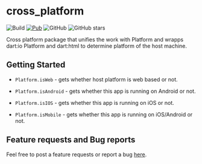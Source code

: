 # cross_platform

![Build](https://github.com/marchdev-tk/cross_platform/workflows/build/badge.svg)
[![Pub](https://img.shields.io/pub/v/flutter_package_template.svg)](https://pub.dev/packages/cross_platform)
![GitHub](https://img.shields.io/github/license/marchdev-tk/cross_platform)
![GitHub stars](https://img.shields.io/github/stars/marchdev-tk/cross_platform?style=social)

Cross platform package that unifies the work with Platform and wrapps dart:io Platform and dart:html to determine platform of the host machine.

## Getting Started

 * `Platform.isWeb` - gets whether host platform is web based or not.

 * `Platform.isAndroid` - gets whether this app is running on Android or not.

 * `Platform.isIOS` - gets whether this app is running on iOS or not.

 * `Platform.isMobile` - gets whether this app is running on iOS/Android or not.

## Feature requests and Bug reports

Feel free to post a feature requests or report a bug [here](https://github.com/marchdev-tk/cross_platform/issues).
